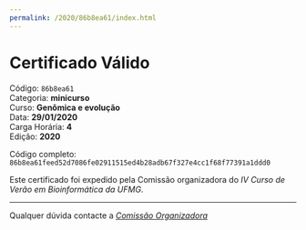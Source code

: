 ```yaml
---
permalink: /2020/86b8ea61/index.html
---
```


# Certificado Válido

Código: `86b8ea61`<br>
Categoria: **minicurso**<br>
Curso: **Genômica e evolução**<br>
Data: **29/01/2020**<br>
Carga Horária: **4**<br>
Edição: **2020**<br>


Código completo: `86b8ea61feed52d7086fe02911515ed4b28adb67f327e4cc1f68f77391a1ddd0`


Este certificado foi expedido pela Comissão organizadora do *IV Curso de Verão em Bioinformática da UFMG*.

----

Qualquer dúvida contacte a [_Comissão Organizadora_](<mailto:cursobioinfoufmg@gmail.com$subject=[Certificados]>)

